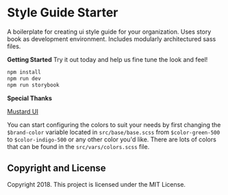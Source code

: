 
# Style Guide Starter

A boilerplate for creating ui style guide for your organization. 
Uses story book as development environment. Includes modularly 
architectured sass files.

**Getting Started**
Try it out today and help us fine tune the look and feel!

```bash
npm install
npm run dev
npm run storybook
```

**Special Thanks**

[Mustard UI](https://mustard-ui.com)

You can start configuring the colors to suit your needs by first changing the `$brand-color` variable located in `src/base/base.scss` from `$color-green-500` to `$color-indigo-500` or any other color you'd like.  There are lots of colors that can be found in the `src/vars/colors.scss` file.

## Copyright and License
Copyright 2018.  This project is licensed under the MIT License.
